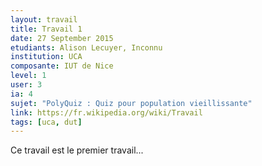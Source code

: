 ```yaml
---
layout: travail
title: Travail 1 
date: 27 September 2015
etudiants: Alison Lecuyer, Inconnu 
institution: UCA
composante: IUT de Nice
level: 1
user: 3
ia: 4
sujet: "PolyQuiz : Quiz pour population vieillissante"
link: https://fr.wikipedia.org/wiki/Travail
tags: [uca, dut]
---
```


Ce travail est le premier travail...